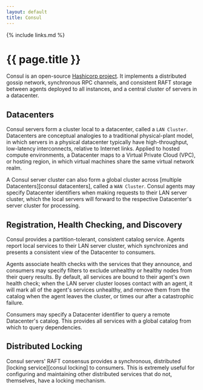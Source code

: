 ```yaml
---
layout: default
title: Consul
---
```

{% include links.md %}
# {{ page.title }}

Consul is an open-source [Hashicorp project](https://consul.io). It implements a distributed gossip network, synchronous RPC channels, and consistent RAFT storage between agents deployed to all instances, and a central cluster of servers in a datacenter.

## Datacenters

Consul servers form a cluster local to a datacenter, called a `LAN Cluster`. Datacenters are conceptual analogies to a traditional physical-plant model, in which servers in a physical datacenter typically have high-throughput, low-latency interconnects, relative to Internet links. Applied to hosted compute environments, a Datacenter maps to a Virtual Private Cloud (VPC), or hosting region, in which virtual machines share the same virtual network realm.

A Consul server cluster can also form a global cluster across [multiple Datacenters][consul datacenters], called a `WAN Cluster`. Consul agents may specify Datacenter identifiers when making requests to their LAN server cluster, which the local servers will forward to the respective Datacenter's server cluster for processing.

## Registration, Health Checking, and Discovery

Consul provides a partition-tolerant, consistent catalog service. Agents report local services to their LAN server cluster, which synchronizes and presents a consistent view of the Datacenter to consumers.

Agents associate health checks with the services that they announce, and consumers may specify filters to exclude unhealthy or healthy nodes from their query results. By default, all services are bound to their agent's own health check; when the LAN server cluster looses contact with an agent, it will mark all of the agent's services unhealthy, and remove them from the catalog when the agent leaves the cluster, or times our after a catastrophic failure.

Consumers may specify a Datacenter identifier to query a remote Datacenter's catalog. This provides all services with a global catalog from which to query dependencies.

## Distributed Locking

Consul servers' RAFT consensus provides a synchronous, distributed [locking service][consul locking] to consumers. This is extremely useful for configuring and maintaining other distributed services that do not, themselves, have a locking mechanism.
